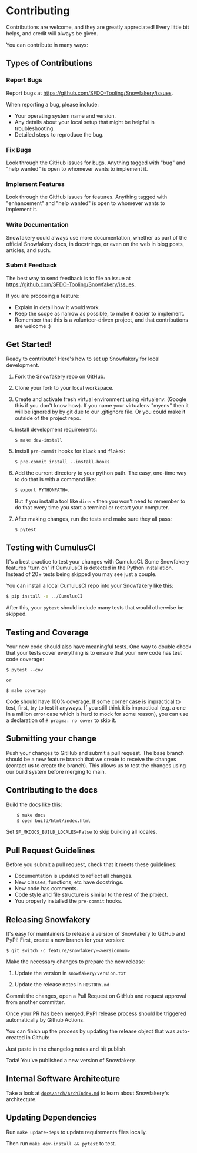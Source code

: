 # Contributing

Contributions are welcome, and they are greatly appreciated! Every
little bit helps, and credit will always be given.

You can contribute in many ways:

## Types of Contributions

### Report Bugs

Report bugs at <https://github.com/SFDO-Tooling/Snowfakery/issues>.

When reporting a bug, please include:

- Your operating system name and version.
- Any details about your local setup that might be helpful in
  troubleshooting.
- Detailed steps to reproduce the bug.

### Fix Bugs

Look through the GitHub issues for bugs. Anything tagged with "bug"
and "help wanted" is open to whomever wants to implement it.

### Implement Features

Look through the GitHub issues for features. Anything tagged with
"enhancement" and "help wanted" is open to whomever wants to
implement it.

### Write Documentation

Snowfakery could always use more documentation, whether as part of the
official Snowfakery docs, in docstrings, or even on the web in blog
posts, articles, and such.

### Submit Feedback

The best way to send feedback is to file an issue at
<https://github.com/SFDO-Tooling/Snowfakery/issues>.

If you are proposing a feature:

- Explain in detail how it would work.
- Keep the scope as narrow as possible, to make it easier to
  implement.
- Remember that this is a volunteer-driven project, and that
  contributions are welcome :)

## Get Started!

Ready to contribute? Here's how to set up Snowfakery for local
development.

1.  Fork the Snowfakery repo on GitHub.

2.  Clone your fork to your local workspace.

3.  Create and activate fresh virtual environment using virtualenv.
    (Google this if you don't know how). If you name your virtualenv
    "myenv" then it will be ignored by by git due to our .gitignore file.
    Or you could make it outside of the project repo.

4.  Install development requirements:

    ```{.shell}
    $ make dev-install
    ```

5.  Install `pre-commit` hooks for `black` and `flake8`:

    ```{.shell}
    $ pre-commit install --install-hooks
    ```

6.  Add the current directory to your python path. The easy, one-time
    way to do that is with a command like:

    ```sh
    $ export PYTHONPATH=.
    ```

    But if you install a tool like `direnv` then you won't need to remember
    to do that every time you start a terminal or restart your computer.

7.  After making changes, run the tests and make sure they all pass:

    ```{.shell}
    $ pytest
    ```

## Testing with CumulusCI

It's a best practice to test your changes with CumulusCI. Some Snowfakery
features "turn on" if CumulusCI is detected in the Python installation.
Instead of 20+ tests being skipped you may see just a couple.

You can install a local CumulusCI repo into your Snowfakery like this:

```sh
$ pip install -e ../CumulusCI
```

After this, your `pytest` should include many tests that would otherwise
be skipped.

## Testing and Coverage

Your new code should also have meaningful tests. One way to double
check that your tests cover everything is to ensure that your new
code has test code coverage:

    $ pytest --cov

    or

    $ make coverage

Code should have 100% coverage. If some corner case is impractical
to test, first, try to test it anyways. If you still think it is
impractical (e.g. a one in a million error case which is hard to mock
for some reason), you can use a declaration of `# pragma: no cover`
to skip it.

## Submitting your change

Push your changes to GitHub and submit a pull request. The base
branch should be a new feature branch that we create to receive the
changes (contact us to create the branch). This allows us to test the
changes using our build system before merging to main.

## Contributing to the docs

Build the docs like this:

```sh
    $ make docs
    $ open build/html/index.html
```

Set `SF_MKDOCS_BUILD_LOCALES=False` to skip building all locales.

## Pull Request Guidelines

Before you submit a pull request, check that it meets these guidelines:

- Documentation is updated to reflect all changes.
- New classes, functions, etc have docstrings.
- New code has comments.
- Code style and file structure is similar to the rest of the project.
- You properly installed the `pre-commit` hooks.

## Releasing Snowfakery

It's easy for maintainers to release a version of Snowfakery to GitHub
and PyPI! First, create a new branch for your version:

```{.shell}
$ git switch -c feature/snowfakery-<versionnum>
```

Make the necessary changes to prepare the new release:

1.  Update the version in `snowfakery/version.txt`

2.  Update the release notes in `HISTORY.md`

Commit the changes, open a Pull Request on GitHub and request approval
from another committer.

Once your PR has been merged, PyPI release process should be triggered
automatically by Github Actions.

You can finish up the process by updating the release object that was
auto-created in Github:

Just paste in the changelog notes and hit publish.

Tada! You've published a new version of Snowfakery.

## Internal Software Architecture

Take a look at [`docs/arch/ArchIndex.md`](docs/arch/ArchIndex.md) to learn about
Snowfakery's architecture.

## Updating Dependencies

Run `make update-deps` to update requirements files locally.

Then run `make dev-install && pytest` to test.
